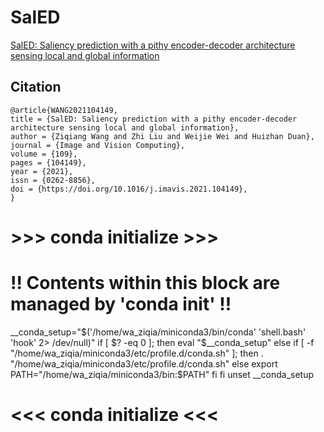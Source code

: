 # SalED
[SalED: Saliency prediction with a pithy encoder-decoder architecture sensing local and global information](https://www.sciencedirect.com/science/article/pii/S0262885621000548)
## Citation
```
@article{WANG2021104149,
title = {SalED: Saliency prediction with a pithy encoder-decoder architecture sensing local and global information},
author = {Ziqiang Wang and Zhi Liu and Weijie Wei and Huizhan Duan},
journal = {Image and Vision Computing},
volume = {109},
pages = {104149},
year = {2021},
issn = {0262-8856},
doi = {https://doi.org/10.1016/j.imavis.2021.104149},
}
```

# >>> conda initialize >>>
# !! Contents within this block are managed by 'conda init' !!
__conda_setup="$('/home/wa_ziqia/miniconda3/bin/conda' 'shell.bash' 'hook' 2> /dev/null)"
if [ $? -eq 0 ]; then
    eval "$__conda_setup"
else
    if [ -f "/home/wa_ziqia/miniconda3/etc/profile.d/conda.sh" ]; then
        . "/home/wa_ziqia/miniconda3/etc/profile.d/conda.sh"
    else
        export PATH="/home/wa_ziqia/miniconda3/bin:$PATH"
    fi
fi
unset __conda_setup
# <<< conda initialize <<<
